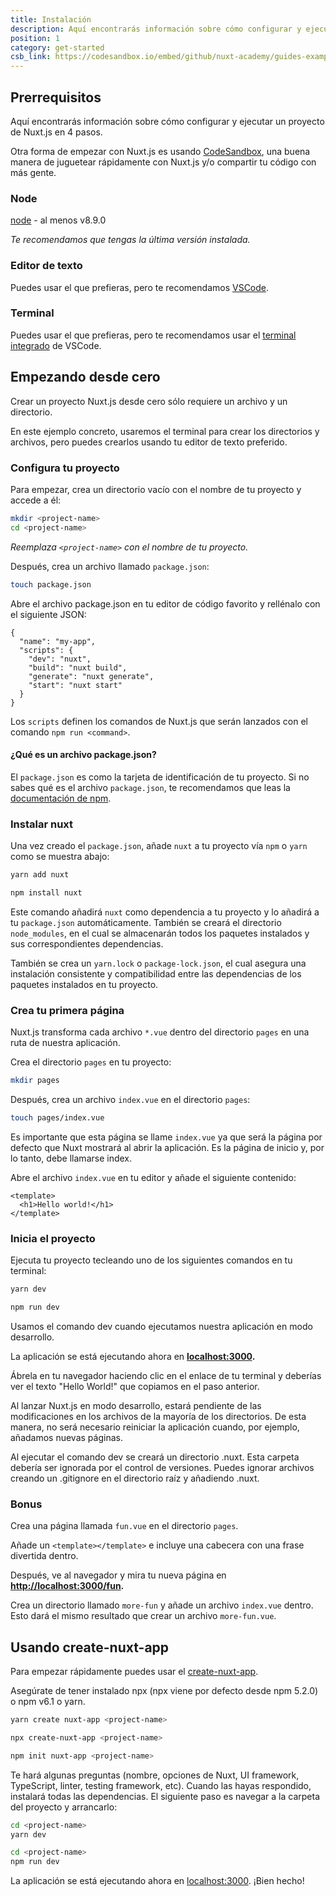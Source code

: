 ```yaml
---
title: Instalación
description: Aquí encontrarás información sobre cómo configurar y ejecutar un proyecto de Nuxt.js en 4 pasos.
position: 1
category: get-started
csb_link: https://codesandbox.io/embed/github/nuxt-academy/guides-examples/tree/master/01_get_started/01_installation?fontsize=14&hidenavigation=1&theme=dark
---
```


## Prerrequisitos

Aquí encontrarás información sobre cómo configurar y ejecutar un proyecto de Nuxt.js en 4 pasos.

<base-alert type="info">

Otra forma de empezar con Nuxt.js es usando [CodeSandbox](https://template.nuxtjs.org), una buena manera de juguetear rápidamente con Nuxt.js y/o compartir tu código con más gente.

</base-alert>

### Node

[node](https://nodejs.org/en/download/) - al menos v8.9.0

_Te recomendamos que tengas la última versión instalada._

### Editor de texto

Puedes usar el que prefieras, pero te recomendamos [VSCode](https://code.visualstudio.com/).

### Terminal

Puedes usar el que prefieras, pero te recomendamos usar el [terminal integrado](https://code.visualstudio.com/docs/editor/integrated-terminal) de VSCode.

## Empezando desde cero

Crear un proyecto Nuxt.js desde cero sólo requiere un archivo y un directorio.

En este ejemplo concreto, usaremos el terminal para crear los directorios y archivos, pero puedes crearlos usando tu editor de texto preferido.

### Configura tu proyecto

Para empezar, crea un directorio vacío con el nombre de tu proyecto y accede a él:

```bash
mkdir <project-name>
cd <project-name>
```

_Reemplaza `<project-name>` con el nombre de tu proyecto._

Después, crea un archivo llamado `package.json`:

```bash
touch package.json
```

Abre el archivo package.json en tu editor de código favorito y rellénalo con el siguiente JSON:

```json{}[package.json]
{
  "name": "my-app",
  "scripts": {
    "dev": "nuxt",
    "build": "nuxt build",
    "generate": "nuxt generate",
    "start": "nuxt start"
  }
}
```

Los `scripts` definen los comandos de Nuxt.js que serán lanzados con el comando `npm run <command>`.

#### **¿Qué es un archivo package.json?**

El `package.json` es como la tarjeta de identificación de tu proyecto. Si no sabes qué es el archivo `package.json`, te recomendamos que leas la [documentación de npm](https://docs.npmjs.com/creating-a-package-json-file).

### Instalar nuxt

Una vez creado el `package.json`, añade `nuxt` a tu proyecto vía `npm` o `yarn` como se muestra abajo:

<code-group>
  <code-block label="Yarn" active>

```bash
yarn add nuxt
```

  </code-block>
  <code-block label="npm">

```bash
npm install nuxt
```

  </code-block>
</code-group>

Este comando añadirá `nuxt` como dependencia a tu proyecto y lo añadirá a tu `package.json` automáticamente. También se creará el directorio `node_modules`, en el cual se almacenarán todos los paquetes instalados y sus correspondientes dependencias.

<base-alert type="info">

También se crea un `yarn.lock` o `package-lock.json`, el cual asegura una instalación consistente y compatibilidad entre las dependencias de los paquetes instalados en tu proyecto.

</base-alert>

### Crea tu primera página

Nuxt.js transforma cada archivo `*.vue` dentro del directorio `pages` en una ruta de nuestra aplicación.

Crea el directorio `pages` en tu proyecto:

```bash
mkdir pages
```

Después, crea un archivo `index.vue` en el directorio `pages`:

```bash
touch pages/index.vue
```

Es importante que esta página se llame `index.vue` ya que será la página por defecto que Nuxt mostrará al abrir la aplicación. Es la página de inicio y, por lo tanto, debe llamarse index.

Abre el archivo `index.vue` en tu editor y añade el siguiente contenido:

```html{}[pages/index.vue]
<template>
  <h1>Hello world!</h1>
</template>
```

### Inicia el proyecto

Ejecuta tu proyecto tecleando uno de los siguientes comandos en tu terminal:

<code-group>
  <code-block label="Yarn" active>

```bash
yarn dev
```

  </code-block>
  <code-block label="npm">

```bash
npm run dev
```

  </code-block>
</code-group>

<base-alert type="info">

Usamos el comando dev cuando ejecutamos nuestra aplicación en modo desarrollo.

</base-alert>

La aplicación se está ejecutando ahora en **[localhost:3000](http://localhost:3000/).**

Ábrela en tu navegador haciendo clic en el enlace de tu terminal y deberías ver el texto "Hello World!" que copiamos en el paso anterior.

<base-alert type="info">

Al lanzar Nuxt.js en modo desarrollo, estará pendiente de las modificaciones en los archivos de la mayoría de los directorios. De esta manera, no será necesario reiniciar la aplicación cuando, por ejemplo, añadamos nuevas páginas.

</base-alert>

<base-alert type="warning">

Al ejecutar el comando dev se creará un directorio .nuxt. Esta carpeta debería ser ignorada por el control de versiones. Puedes ignorar archivos creando un .gitignore en el directorio raíz y añadiendo .nuxt.

</base-alert>

### Bonus

Crea una página llamada `fun.vue` en el directorio `pages`.

Añade un `<template></template>` e incluye una cabecera con una frase divertida dentro.

Después, ve al navegador y mira tu nueva página en **[http://localhost:3000/fun](http://localhost:3000/fun).**

<base-alert type="info">

Crea un directorio llamado `more-fun` y añade un archivo `index.vue` dentro. Esto dará el mismo resultado que crear un archivo `more-fun.vue`.

</base-alert>

<app-modal>
  <code-sandbox  :src="csb_link"></code-sandbox>
</app-modal>

## Usando create-nuxt-app

Para empezar rápidamente puedes usar el [create-nuxt-app](https://github.com/nuxt/create-nuxt-app).

Asegúrate de tener instalado npx (npx viene por defecto desde npm 5.2.0) o npm v6.1 o yarn.

<code-group>
  <code-block label="Yarn" active>

```bash
yarn create nuxt-app <project-name>
```

  </code-block>
  <code-block label="npx">

```bash
npx create-nuxt-app <project-name>
```

  </code-block>
    <code-block label="npm">

```bash
npm init nuxt-app <project-name>
```

  </code-block>

</code-group>

Te hará algunas preguntas (nombre, opciones de Nuxt, UI framework, TypeScript, linter, testing framework, etc). Cuando las hayas respondido, instalará todas las dependencias. El siguiente paso es navegar a la carpeta del proyecto y arrancarlo:

<code-group>
  <code-block label="Yarn" active>

```bash
cd <project-name>
yarn dev
```

  </code-block>
  <code-block label="npm">

```bash
cd <project-name>
npm run dev
```

  </code-block>
</code-group>

La aplicación se está ejecutando ahora en [localhost:3000](http://localhost:3000). ¡Bien hecho!
